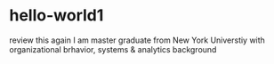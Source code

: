 # hello-world1
review this again
I am master graduate from New York Universtiy with organizational brhavior, systems & analytics background
